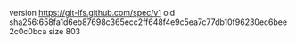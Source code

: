 version https://git-lfs.github.com/spec/v1
oid sha256:658fa1d6eb87698c365ecc2ff648f4e9c5ea7c77db10f96230ec6bee2c0c0bca
size 803
